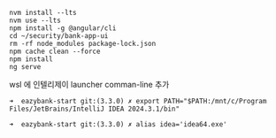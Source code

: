 
```terminal
nvm install --lts
nvm use --lts
npm install -g @angular/cli
cd ~/security/bank-app-ui
rm -rf node_modules package-lock.json
npm cache clean --force
npm install
ng serve
```


wsl 에 인텔리제이 launcher comman-line 추가 
```terminal
➜  eazybank-start git:(3.3.0) ✗ export PATH="$PATH:/mnt/c/Program Files/JetBrains/IntelliJ IDEA 2024.3.1/bin"

➜  eazybank-start git:(3.3.0) ✗ alias idea='idea64.exe'

```